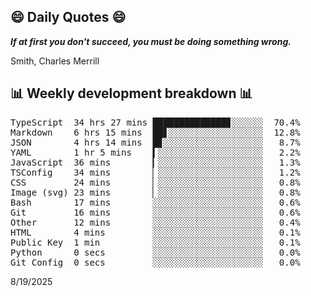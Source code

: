 ## 😄 Daily Quotes 😄

_**If at first you don't succeed, you must be doing something wrong.**_

Smith, Charles Merrill



## 📊 Weekly development breakdown 📊

<pre>TypeScript  34 hrs 27 mins ██████████████▊░░░░░░  70.4%
Markdown    6 hrs 15 mins  ██▋░░░░░░░░░░░░░░░░░░  12.8%
JSON        4 hrs 14 mins  █▊░░░░░░░░░░░░░░░░░░░   8.7%
YAML        1 hr 5 mins    ▍░░░░░░░░░░░░░░░░░░░░   2.2%
JavaScript  36 mins        ▎░░░░░░░░░░░░░░░░░░░░   1.3%
TSConfig    34 mins        ▏░░░░░░░░░░░░░░░░░░░░   1.2%
CSS         24 mins        ▏░░░░░░░░░░░░░░░░░░░░   0.8%
Image (svg) 23 mins        ▏░░░░░░░░░░░░░░░░░░░░   0.8%
Bash        17 mins        ░░░░░░░░░░░░░░░░░░░░░   0.6%
Git         16 mins        ░░░░░░░░░░░░░░░░░░░░░   0.6%
Other       12 mins        ░░░░░░░░░░░░░░░░░░░░░   0.4%
HTML        4 mins         ░░░░░░░░░░░░░░░░░░░░░   0.1%
Public Key  1 min          ░░░░░░░░░░░░░░░░░░░░░   0.1%
Python      0 secs         ░░░░░░░░░░░░░░░░░░░░░   0.0%
Git Config  0 secs         ░░░░░░░░░░░░░░░░░░░░░   0.0%</pre>

8/19/2025